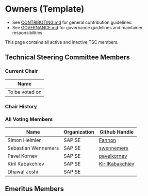 # Owners (Template)

- See [CONTRIBUTING.md](placeholder) for general contribution guidelines.
- See [GOVERNANCE.md](placeholder) for governance guidelines and maintainer responsibilities

This page contains all active and inactive TSC members.

## Technical Steering Committee Members

### Current Chair

| Name |
| ---- | 
| To be voted on |

### Chair History

### All Voting Members
| Name | Organization | Github Handle |
| ---- | ------------ | --------- |
| Simon Heimler | SAP SE | [Fannon](https://github.com/Fannon) |
| Sebastian Wennemers | SAP SE | [swennemers](https://github.com/swennemers) |
| Pavel Kornev        | SAP SE | [pavelkornev](https://github.com/pavelkornev) |
| Kiril Kabakchiev    | SAP SE | [KirilKabakchiev](https://github.com/KirilKabakchiev) |
| Dhawal Joshi        | SAP SE | 

## Emeritus Members
